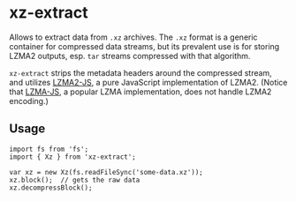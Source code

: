 # xz-extract

Allows to extract data from `.xz` archives.
The `.xz` format is a generic container for compressed data streams,
but its prevalent use is for storing LZMA2 outputs, esp. `tar` streams
compressed with that algorithm.

`xz-extract` strips the metadata headers around the compressed stream,
and utilizes [LZMA2-JS](https://github.com/SortaCore/lzma2-js), a pure
JavaScript implementation of LZMA2.
(Notice that [LZMA-JS](https://github.com/LZMA-JS/LZMA-JS), a popular LZMA
implementation, does not handle LZMA2 encoding.)

## Usage

```
import fs from 'fs';
import { Xz } from 'xz-extract';

var xz = new Xz(fs.readFileSync('some-data.xz'));
xz.block();  // gets the raw data
xz.decompressBlock();
```